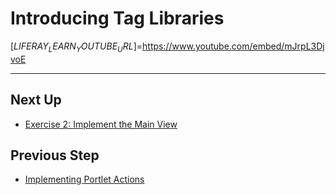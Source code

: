 # Introducing Tag Libraries

[$LIFERAY_LEARN_YOUTUBE_URL$]=https://www.youtube.com/embed/mJrpL3DjvoE

---

## Next Up

* [Exercise 2: Implement the Main View](./exercise-2-implement-the-main-view.md)

## Previous Step

* [Implementing Portlet Actions](./implementing-portlet-actions.md)